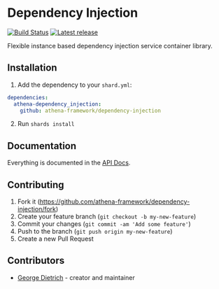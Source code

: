 # Dependency Injection

[![Build Status](https://img.shields.io/github/workflow/status/athena-framework/dependency-injection/CI)](https://github.com/athena-framework/dependency-injection/actions)
[![Latest release](https://img.shields.io/github/release/athena-framework/dependency-injection.svg?style=flat-square)](https://github.com/athena-framework/dependency-injection/releases)

Flexible instance based dependency injection service container library.

## Installation

1. Add the dependency to your `shard.yml`:

```yaml
dependencies:
  athena-dependency_injection:
    github: athena-framework/dependency-injection
```

2. Run `shards install`

## Documentation

Everything is documented in the [API Docs](https://athena-framework.github.io/dependency-injection/Athena/DependencyInjection.html).

## Contributing

1. Fork it (https://github.com/athena-framework/dependency-injection/fork)
2. Create your feature branch (`git checkout -b my-new-feature`)
3. Commit your changes (`git commit -am 'Add some feature'`)
4. Push to the branch (`git push origin my-new-feature`)
5. Create a new Pull Request

## Contributors

- [George Dietrich](https://github.com/blacksmoke16) - creator and maintainer
